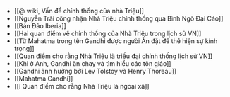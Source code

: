 - [[@ wiki, Vấn đề chính thống của nhà Triệu]]
- [[Nguyễn Trãi công nhận Nhà Triệu chính thống qua Bình Ngô Đại Cáo]]
- [[Bán Đảo Iberia]]
- [[Hai quan điểm về chính thống của Nhà Triệu trong lịch sử VN]]
- [[Từ Mahatma trong tên Gandhi được người Ấn đặt để thể hiện sự kính trọng]]
- [[Quan điểm cho rằng Nhà Triệu là triều đại chính thống lịch sử VN]]
- [[Khi ở Anh, Gandhi ăn chay và tìm hiểu các tôn giáo]]
- [[Gandhi ảnh hưởng bởi Lev Tolstoy và Henry Thoreau]]
- [[Mahatma Gandhi]]
- [[❕ Quan điểm cho rằng Nhà Triệu là ngoại xâ]]
